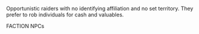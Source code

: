 Opportunistic raiders with no identifying affiliation and no set territory. They prefer to rob individuals for cash and valuables. 

FACTION NPCs
